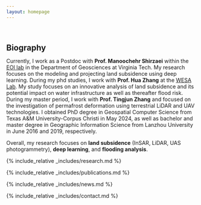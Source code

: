 ```yaml
---
layout: homepage
---
```


<h1 id="about-me"></h1>

<h2 style="margin: 60px 0px 10px;">Biography</h2>

Currently, I work as a Postdoc with **Prof. Manoochehr Shirzaei** within the [EOI lab](https://www.eoivt.com/) in the Department of Geosciences at Virginia Tech. My research focuses on the modeling and projecting land subsidence using deep learning. During my phd studies, I work with **Prof. Hua Zhang** at the [WESA Lab](https://www.wesalab.com/home). My study focuses on an innovative analysis of land subsidence and its potential impact on water infrastructure as well as thereafter flood risk. During my master period, I work with **Prof. Tingjun Zhang** and focused on the investigation of permafrost deformation using terrestrial LiDAR and UAV technologies. 
I obtained PhD degree in Geospatial Computer Science from Texas A&M University-Corpus Christi in May 2024, as well as bachelor and master degree in Geographic Information Science from Lanzhou University in June 2016 and 2019, respectively. 

Overall, my research focuses on **land subsidence** (InSAR, LiDAR, UAS photogrammetry), **deep learning**, and **flooding analysis**.

{% include_relative _includes/research.md %}

{% include_relative _includes/publications.md %}

{% include_relative _includes/news.md %}

{% include_relative _includes/contact.md %}
